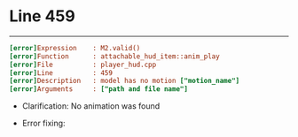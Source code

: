 # Line 459

___

```ini
[error]Expression    : M2.valid()
[error]Function      : attachable_hud_item::anim_play
[error]File          : player_hud.cpp
[error]Line          : 459
[error]Description   : model has no motion ["motion_name"]
[error]Arguments     : ["path and file name"]
```

- Clarification: No animation was found

- Error fixing:
